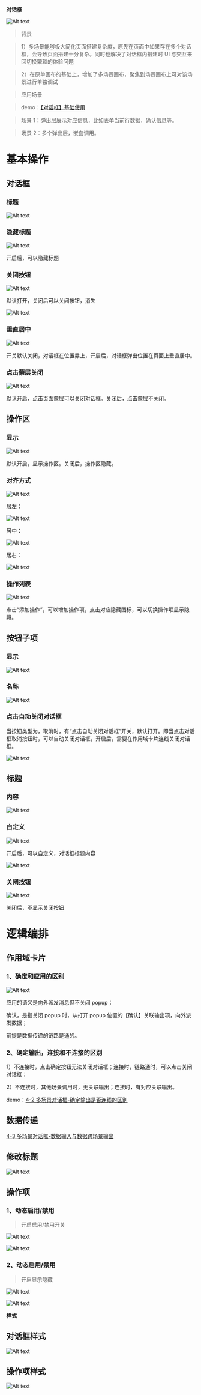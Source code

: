 **对话框**

![Alt text](img/image-8.png)

> 背景

> 1）多场景能够极大简化页面搭建复杂度，原先在页面中如果存在多个对话框，会导致页面搭建十分复杂。同时也解决了对话框内搭建时 UI 与交互来回切换繁琐的体验问题

> 2）在原单画布的基础上，增加了多场景画布，聚焦到场景画布上可对该场景进行单独调试

> 应用场景

> demo：[【对话框】基础使用](https://my.mybricks.world/mybricks-pc-page/index.html?id=477893773877317)

> 场景 1：弹出层展示对应信息，比如表单当前行数据，确认信息等。

> 场景 2：多个弹出层，嵌套调用。

# 基本操作

## 对话框

### 标题

![Alt text](img/image-9.png)

### 隐藏标题

![Alt text](img/image-10.png)

开启后，可以隐藏标题

### 关闭按钮

![Alt text](img/image-11.png)

默认打开，关闭后可以关闭按钮，消失

![Alt text](img/image-12.png)

### 垂直居中

![Alt text](img/image-13.png)

开关默认关闭，对话框在位置靠上，开启后，对话框弹出位置在页面上垂直居中。

### 点击蒙层关闭

![Alt text](img/image-14.png)

默认开启，点击页面蒙层可以关闭对话框。关闭后，点击蒙层不关闭。

## 操作区

### 显示

![Alt text](img/image-15.png)

默认开启，显示操作区。关闭后，操作区隐藏。

### 对齐方式

![Alt text](img/image-16.png)

居左：

![Alt text](img/image-17.png)

居中：

![Alt text](img/image-18.png)

居右：

![Alt text](img/image-19.png)

### 操作列表

![Alt text](img/image-20.png)

点击“添加操作”，可以增加操作项，点击对应隐藏图标，可以切换操作项显示隐藏。

## 按钮子项

### 显示

![Alt text](img/image-21.png)

### 名称

![Alt text](img/image-22.png)

### 点击自动关闭对话框

当按钮类型为，取消时，有“点击自动关闭对话框”开关，默认打开。即当点击对话框取消按钮时，可以自动关闭对话框，开启后，需要在作用域卡片连线关闭对话框。

![Alt text](img/image-23.png)

## 标题

### 内容

![Alt text](img/image-24.png)

### 自定义

![Alt text](img/image-25.png)

开启后，可以自定义，对话框标题内容

![Alt text](img/image-26.png)

### 关闭按钮

![Alt text](img/image-27.png)

关闭后，不显示关闭按钮

# 逻辑编排

## 作用域卡片

### 1、确定和应用的区别

![Alt text](img/image-7.png)

应用的语义是向外派发消息但不关闭 popup；

确认，是指关闭 popup 时，从打开 popup 位置的【确认】关联输出项，向外派发数据；

前提是数据传递的链路是通的。

### 2、确定输出，连接和不连接的区别

1）不连接时，点击确定按钮无法关闭对话框；连接时，链路通时，可以点击关闭对话框；

2）不连接时，其他场景调用时，无关联输出；连接时，有对应关联输出。

demo：[4-2 多场景对话框-确定输出是否连线的区别](https://docs.qingque.cn/d/home/eZQDq1yt5jDHu1RTfk4eU8Fjl?identityId=20b8F4mmCiS)

## 数据传递

[4-3 多场景对话框-数据输入与数据跨场景输出](https://docs.qingque.cn/d/home/eZQCyYAUW7-fDl-1e2l3JmjmP?identityId=20b8F4mmCiS)

## 修改标题

![Alt text](img/image-6.png)

## 操作项

### 1、动态启用/禁用

> 开启启用/禁用开关

![Alt text](img/image.png)

![Alt text](img/image-1.png)

### 2、动态启用/禁用

> 开启显示隐藏

![Alt text](img/image-2.png)

![Alt text](img/image-3.png)

**样式**

## 对话框样式

![Alt text](img/image-4.png)

## 操作项样式

![Alt text](img/image-5.png)
